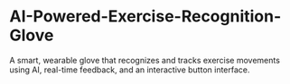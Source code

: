 # AI-Powered-Exercise-Recognition-Glove
A smart, wearable glove that recognizes and tracks exercise movements using AI, real-time feedback, and an interactive button interface.
